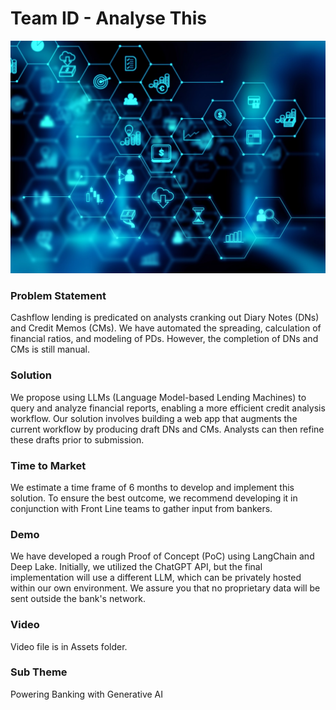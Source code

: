 # Team ID - Analyse This

![image](https://github.com/WIVIV/hackfest_2023/blob/main/Assets/Images/README_IMAGE.jpg)


### Problem Statement
Cashflow lending is predicated on analysts cranking out Diary Notes (DNs) and Credit Memos (CMs). We have automated the spreading, calculation of financial ratios, and modeling of PDs. However, the completion of DNs and CMs is still manual.

### Solution
We propose using LLMs (Language Model-based Lending Machines) to query and analyze financial reports, enabling a more efficient credit analysis workflow. Our solution involves building a web app that augments the current workflow by producing draft DNs and CMs. Analysts can then refine these drafts prior to submission.

### Time to Market
We estimate a time frame of 6 months to develop and implement this solution. To ensure the best outcome, we recommend developing it in conjunction with Front Line teams to gather input from bankers.

### Demo
We have developed a rough Proof of Concept (PoC) using LangChain and Deep Lake. Initially, we utilized the ChatGPT API, but the final implementation will use a different LLM, which can be privately hosted within our own environment. We assure you that no proprietary data will be sent outside the bank's network.

### Video
Video file is in Assets folder. 

### Sub Theme
Powering Banking with Generative AI

